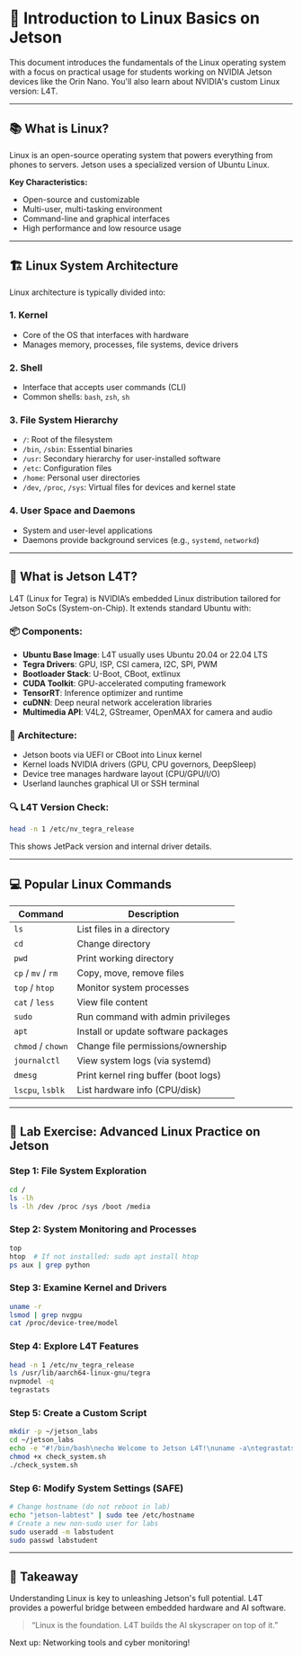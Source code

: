 # 🧠 Introduction to Linux Basics on Jetson

This document introduces the fundamentals of the Linux operating system with a focus on practical usage for students working on NVIDIA Jetson devices like the Orin Nano. You'll also learn about NVIDIA's custom Linux version: L4T.

---

## 📚 What is Linux?

Linux is an open-source operating system that powers everything from phones to servers. Jetson uses a specialized version of Ubuntu Linux.

**Key Characteristics:**

* Open-source and customizable
* Multi-user, multi-tasking environment
* Command-line and graphical interfaces
* High performance and low resource usage

---

## 🏗️ Linux System Architecture

Linux architecture is typically divided into:

### 1. **Kernel**

* Core of the OS that interfaces with hardware
* Manages memory, processes, file systems, device drivers

### 2. **Shell**

* Interface that accepts user commands (CLI)
* Common shells: `bash`, `zsh`, `sh`

### 3. **File System Hierarchy**

* `/`: Root of the filesystem
* `/bin`, `/sbin`: Essential binaries
* `/usr`: Secondary hierarchy for user-installed software
* `/etc`: Configuration files
* `/home`: Personal user directories
* `/dev`, `/proc`, `/sys`: Virtual files for devices and kernel state

### 4. **User Space and Daemons**

* System and user-level applications
* Daemons provide background services (e.g., `systemd`, `networkd`)

---

## 🧩 What is Jetson L4T?

L4T (Linux for Tegra) is NVIDIA’s embedded Linux distribution tailored for Jetson SoCs (System-on-Chip). It extends standard Ubuntu with:

### 📦 Components:

* **Ubuntu Base Image**: L4T usually uses Ubuntu 20.04 or 22.04 LTS
* **Tegra Drivers**: GPU, ISP, CSI camera, I2C, SPI, PWM
* **Bootloader Stack**: U-Boot, CBoot, extlinux
* **CUDA Toolkit**: GPU-accelerated computing framework
* **TensorRT**: Inference optimizer and runtime
* **cuDNN**: Deep neural network acceleration libraries
* **Multimedia API**: V4L2, GStreamer, OpenMAX for camera and audio

### 🧬 Architecture:

* Jetson boots via UEFI or CBoot into Linux kernel
* Kernel loads NVIDIA drivers (GPU, CPU governors, DeepSleep)
* Device tree manages hardware layout (CPU/GPU/I/O)
* Userland launches graphical UI or SSH terminal

### 🔍 L4T Version Check:

```bash
head -n 1 /etc/nv_tegra_release
```

This shows JetPack version and internal driver details.

---

## 💻 Popular Linux Commands

| Command            | Description                          |
| ------------------ | ------------------------------------ |
| `ls`               | List files in a directory            |
| `cd`               | Change directory                     |
| `pwd`              | Print working directory              |
| `cp` / `mv` / `rm` | Copy, move, remove files             |
| `top` / `htop`     | Monitor system processes             |
| `cat` / `less`     | View file content                    |
| `sudo`             | Run command with admin privileges    |
| `apt`              | Install or update software packages  |
| `chmod` / `chown`  | Change file permissions/ownership    |
| `journalctl`       | View system logs (via systemd)       |
| `dmesg`            | Print kernel ring buffer (boot logs) |
| `lscpu`, `lsblk`   | List hardware info (CPU/disk)        |

---

## 🧪 Lab Exercise: Advanced Linux Practice on Jetson

### Step 1: File System Exploration

```bash
cd /
ls -lh
ls -lh /dev /proc /sys /boot /media
```

### Step 2: System Monitoring and Processes

```bash
top
htop  # If not installed: sudo apt install htop
ps aux | grep python
```

### Step 3: Examine Kernel and Drivers

```bash
uname -r
lsmod | grep nvgpu
cat /proc/device-tree/model
```

### Step 4: Explore L4T Features

```bash
head -n 1 /etc/nv_tegra_release
ls /usr/lib/aarch64-linux-gnu/tegra
nvpmodel -q
tegrastats
```

### Step 5: Create a Custom Script

```bash
mkdir -p ~/jetson_labs
cd ~/jetson_labs
echo -e "#!/bin/bash\necho Welcome to Jetson L4T!\nuname -a\ntegrastats --interval 1000" > check_system.sh
chmod +x check_system.sh
./check_system.sh
```

### Step 6: Modify System Settings (SAFE)

```bash
# Change hostname (do not reboot in lab)
echo "jetson-labtest" | sudo tee /etc/hostname
# Create a new non-sudo user for labs
sudo useradd -m labstudent
sudo passwd labstudent
```

---

## 🧠 Takeaway

Understanding Linux is key to unleashing Jetson's full potential. L4T provides a powerful bridge between embedded hardware and AI software.

> “Linux is the foundation. L4T builds the AI skyscraper on top of it.”

Next up: Networking tools and cyber monitoring!
